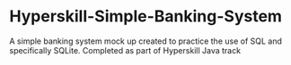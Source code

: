 # Hyperskill-Simple-Banking-System
 A simple banking system mock up created to practice the use of SQL and specifically SQLite. Completed as part of Hyperskill Java track
